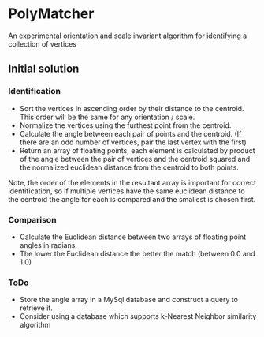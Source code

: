 # PolyMatcher
An experimental orientation and scale invariant algorithm for identifying a collection of vertices

## Initial solution

### Identification
- Sort the vertices in ascending order by their distance to the centroid. This order will be the same for any orientation / scale.
- Normalize the vertices using the furthest point from the centroid.
- Calculate the angle between each pair of points and the centroid. (If there are an odd number of vertices, pair the last vertex with the first)
- Return an array of floating points, each element is calculated by product of the angle between the pair of vertices and the centroid squared and the normalized euclidean distance from the centroid to both points.

Note, the order of the elements in the resultant array is important for correct identification, so if multiple vertices have the same euclidean distance to the centroid the angle for each is compared and the smallest is chosen first.

### Comparison
- Calculate the Euclidean distance between two arrays of floating point angles in radians.
- The lower the Euclidean distance the better the match (between 0.0 and 1.0)

### ToDo
- Store the angle array in a MySql database and construct a query to retrieve it.
- Consider using a database which supports k-Nearest Neighbor similarity algorithm
